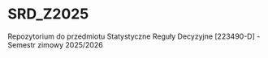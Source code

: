# SRD_Z2025
Repozytorium do przedmiotu Statystyczne Reguły Decyzyjne [223490-D] - Semestr zimowy 2025/2026
